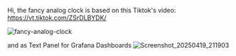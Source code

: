 Hi, the fancy analog clock is based on this Tiktok's video: https://vt.tiktok.com/ZSrDLBYDK/

![fancy-analog-clock](https://github.com/user-attachments/assets/a1cf3541-77c1-4e65-a81b-0d3bc61e89a3)

and as Text Panel for Grafana Dashboards
![Screenshot_20250419_211903](https://github.com/user-attachments/assets/cc79caca-2c22-43cf-9d2d-44ea2226cdf2)
